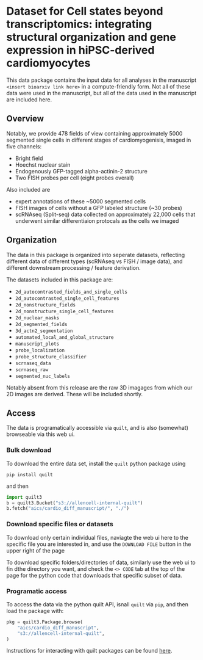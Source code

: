 # Dataset for Cell states beyond transcriptomics: integrating structural organization and gene expression in hiPSC-derived cardiomyocytes

This data package contains the input data for all analyses in the manuscript `<insert bioarxiv link here>` in a compute-friendly form.
Not all of these data were used in the manuscript, but all of the data used in the manuscript are included here.

## Overview
Notably, we provide 478 fields of view containing approximately 5000 segmented single cells in different stages of cardiomyogenisis, imaged in five channels:
- Bright field
- Hoechst nuclear stain
- Endogenously GFP-tagged alpha-actinin-2 structure
- Two FISH probes per cell (eight probes overall)

Also included are
- expert annotations of these ~5000 segmented cells
- FISH images of cells without a GFP labeled structure (~30 probes)
- scRNAseq (Split-seq) data collected on approximately 22,000 cells that underwent similar differentiaion protocals as the cells we imaged

## Organization
The data in this package is organized into seperate datasets, reflecting different data of different types (scRNAseq vs FISH / image data), and different downstream processing / feature derivation.

The datasets included in this package are:

- `2d_autocontrasted_fields_and_single_cells`
- `2d_autocontrasted_single_cell_features`
- `2d_nonstructure_fields`
- `2d_nonstructure_single_cell_features`
- `2d_nuclear_masks`
- `2d_segmented_fields`
- `3d_actn2_segmentation`
- `automated_local_and_global_structure`
- `manuscript_plots`
- `probe_localization`
- `probe_structure_classifier`
- `scrnaseq_data`
- `scrnaseq_raw`
- `segmented_nuc_labels`

Notably absent from this release are the raw 3D imagages from which our 2D images are derived.
These will be included shortly.

## Access
The data is programatically accessible via `quilt`, and is also (somewhat) browseable via this web ui.

### Bulk download
To download the entire data set, install the `quilt` python package using
```
pip install quilt
```
and then
```python
import quilt3
b = quilt3.Bucket("s3://allencell-internal-quilt")
b.fetch("aics/cardio_diff_manuscript/", "./")
```

### Download specific files or datasets
To download only certain individual files, naviagte the web ui here to the specific file you are interested in, and use the `DOWNLOAD FILE` button in the upper right of the page

To download specific folders/directories of data, similarly use the web ui to fin dthe directory you want, and check the `<> CODE` tab at the top of the page for the python code that downloads that specific subset of data.

### Programatic access
To access the data via the python quilt API, isnall `quilt` via `pip`, and then load the package with:

```python
pkg = quilt3.Package.browse(
    "aics/cardio_diff_manuscript",
    "s3://allencell-internal-quilt",
)
```
Instructions for interacting with quilt packages can be found [here](https://docs.quiltdata.com/walkthrough/getting-data-from-a-package).
